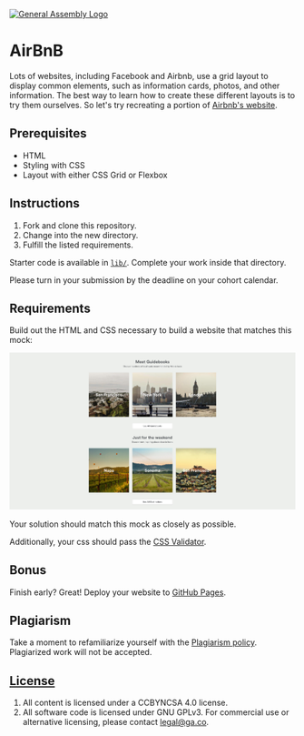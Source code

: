 [![General Assembly Logo](https://camo.githubusercontent.com/1a91b05b8f4d44b5bbfb83abac2b0996d8e26c92/687474703a2f2f692e696d6775722e636f6d2f6b6538555354712e706e67)](https://generalassemb.ly/education/web-development-immersive)

# AirBnB

Lots of websites, including Facebook and Airbnb, use a grid layout to display
common elements, such as information cards, photos, and other information. The
best way to learn how to create these different layouts is to try them
ourselves. So let's try recreating a portion of
[Airbnb's website](https://www.airbnb.com/).

## Prerequisites

- HTML
- Styling with CSS
- Layout with either CSS Grid or Flexbox

## Instructions

1. Fork and clone this repository.
1. Change into the new directory.
1. Fulfill the listed requirements.

Starter code is available in [`lib/`](lib/). Complete your work inside that
directory.

Please turn in your submission by the deadline on your cohort calendar.

## Requirements

Build out the HTML and CSS necessary to build a website that matches this mock:

![AirBnB Mock](./solution.jpg)

Your solution should match this mock as closely as possible.

Additionally, your css should pass the
[CSS Validator](https://jigsaw.w3.org/css-validator/).

## Bonus

Finish early? Great! Deploy your website to
[GitHub Pages](https://pages.github.com/).

## Plagiarism

Take a moment to refamiliarize yourself with the
[Plagiarism policy](https://git.generalassemb.ly/DC-WDI/Administrative/blob/master/plagiarism.md).
Plagiarized work will not be accepted.

## [License](LICENSE)

1.  All content is licensed under a CC­BY­NC­SA 4.0 license.
1.  All software code is licensed under GNU GPLv3. For commercial use or
    alternative licensing, please contact legal@ga.co.
